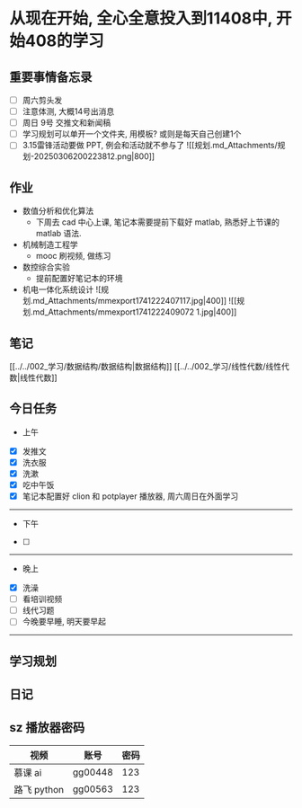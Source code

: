 # 从现在开始, 全心全意投入到11408中, 开始408的学习

## 重要事情备忘录
- [ ] 周六剪头发
- [ ] 注意体测, 大概14号出消息
- [ ] 周日 9号 交推文和新闻稿
- [ ] 学习规划可以单开一个文件夹, 用模板? 或则是每天自己创建1个
- [ ] 3.15雷锋活动要做 PPT, 例会和活动就不参与了
![[规划.md_Attachments/规划-20250306200223812.png|800]]
## 作业
- 数值分析和优化算法
	- 下周去 cad 中心上课, 笔记本需要提前下载好 matlab, 熟悉好上节课的 matlab 语法.
- 机械制造工程学
	- mooc 刷视频, 做练习
- 数控综合实验
	- 提前配置好笔记本的环境
- 机电一体化系统设计 
	![规划.md_Attachments/mmexport1741222407117.jpg|400]]
	![[规划.md_Attachments/mmexport1741222409072 1.jpg|400]]
## 笔记
[[../../002_学习/数据结构/数据结构|数据结构]]
[[../../002_学习/线性代数/线性代数|线性代数]]
## 今日任务
- 上午
- [x] 发推文
- [x] 洗衣服
- [x] 洗漱
- [x] 吃中午饭
- [x] 笔记本配置好 clion 和 potplayer 播放器, 周六周日在外面学习
--- 
- 下午
- [ ] 
--- 
- 晚上
- [x] 洗澡
- [ ] 看培训视频
- [ ] 线代习题
- [ ] 今晚要早睡, 明天要早起
--- 
## 学习规划

## 日记
## sz 播放器密码

| 视频        | 账号      | 密码  |
| --------- | ------- | --- |
| 慕课 ai     | gg00448 | 123 |
| 路飞 python | gg00563 | 123 |
